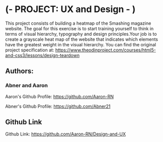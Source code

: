 # (- PROJECT: UX and Design - )
This project consists of building a heatmap of the Smashing magazine website. The goal for this exercise is to start training yourself to think in terms of visual hierarchy, typography and design principles.Your job is to create a grayscale heat map of the website that indicates which elements have the greatest weight in the visual hierarchy. You can find the original project specification at: https://www.theodinproject.com/courses/html5-and-css3/lessons/design-teardown

## Authors: 
### Abner and Aaron
Aaron's Github Profile: https://github.com/Aaron-RN

Abner's Github Profile: https://github.com/Abner21

## Github Link
Github Link: https://github.com/Aaron-RN/Design-and-UX
